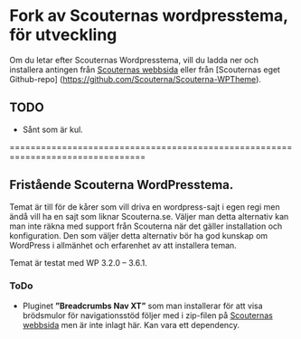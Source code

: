 # Fork av Scouternas wordpresstema, för utveckling

Om du letar efter Scouternas Wordpresstema, vill du ladda ner och installera antingen från [Scouternas webbsida](http://webbsupport.scout.se/ladda-ner-temat/) eller från [Scouternas eget Github-repo] (https://github.com/Scouterna/Scouterna-WPTheme).

## TODO

* Sånt som är kul.

================================================================================

## Fristående Scouterna WordPresstema.

Temat är till för de kårer som vill driva en wordpress-sajt i egen regi men ändå vill ha en sajt som liknar Scouterna.se. Väljer man detta alternativ kan man inte räkna med support från Scouterna när det gäller installation och konfiguration. Den som väljer detta alternativ bör ha god kunskap om WordPress i allmänhet och erfarenhet av att installera teman.

Temat är testat med WP 3.2.0 – 3.6.1.


### ToDo

- Pluginet __”Breadcrumbs Nav XT”__ som man installerar för att visa brödsmulor för navigationsstöd följer med i zip-filen på [Scouternas webbsida](http://webbsupport.scout.se/ladda-ner-temat/) men är inte inlagt här. Kan vara ett dependency.
